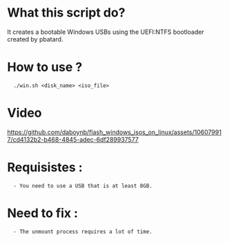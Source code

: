 # What this script do?
It creates a bootable Windows USBs using the UEFI:NTFS bootloader created by pbatard.

# How to use ?
      ./win.sh <disk_name> <iso_file>

# Video

https://github.com/daboynb/flash_windows_isos_on_linux/assets/106079917/cd4132b2-b468-4845-adec-6df289937577

# Requisistes :

      - You need to use a USB that is at least 8GB.

# Need to fix :

      - The unmount process requires a lot of time.